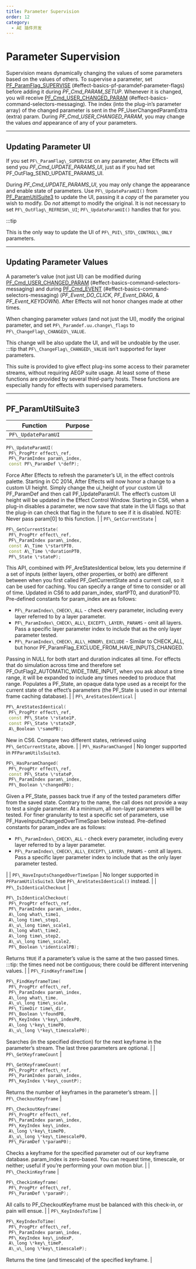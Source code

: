 ```yaml
---
title: Parameter Supervision
order: 12
category:
  - AE 插件开发
---
```


# Parameter Supervision

Supervision means dynamically changing the values of some parameters based on the values of others. To supervise a parameter, set [PF_ParamFlag_SUPERVISE](../effect-basics/PF_ParamDef.html) (#effect-basics-pf-paramdef-parameter-flags) before adding it during _PF_Cmd_PARAM_SETUP_. Whenever it is changed, you will receive [PF_Cmd_USER_CHANGED_PARAM](../effect-basics/command-selectors.html) (#effect-basics-command-selectors-messaging). The index (into the plug-in’s parameter array) of the changed parameter is sent in the PF_UserChangedParamExtra (extra) param. During _PF_Cmd_USER_CHANGED_PARAM_, you may change the values _and_ appearance of any of your parameters.

---

## Updating Parameter UI

If you set `PF\_ParamFlag\_SUPERVISE` on any parameter, After Effects will send you _PF_Cmd_UPDATE_PARAMS_UI_, just as if you had set PF_OutFlag_SEND_UPDATE_PARAMS_UI.

During _PF_Cmd_UPDATE_PARAMS_UI_, you may only change the appearance and enable state of parameters. Use `PF\_UpdateParamUI()` from [PF_ParamUtilSuite3](#effect-detals-parameter-supervision-pf-paramutilsuite) to update the UI, passing it a _copy_ of the parameter you wish to modify. Do _not_ attempt to modify the original. It is not necessary to set `PF\_OutFlag\_REFRESH\_UI`; `PF\_UpdateParamUI()` handles that for you.

:::tip

This is the only way to update the UI of `PF\_PUI\_STD\_CONTROL\_ONLY` parameters.

---

## Updating Parameter Values

A parameter’s value (not just UI) can be modified during [PF_Cmd_USER_CHANGED_PARAM](../effect-basics/command-selectors.html) (#effect-basics-command-selectors-messaging) and during [PF_Cmd_EVENT](../effect-basics/command-selectors.html) (#effect-basics-command-selectors-messaging) (_PF_Event_DO_CLICK_, _PF_Event_DRAG_, & _PF_Event_KEYDOWN_). After Effects will not honor changes made at other times.

When changing parameter _values_ (and not just the UI), modify the original parameter, and set `PF\_Paramdef.uu.change\_flags` to `PF\_ChangeFlag\_CHANGED\_VALUE`.

This change will be also update the UI, and will be undoable by the user. :::tip that `PF\_ChangeFlag\_CHANGED\_VALUE` isn’t supported for layer parameters.

This suite is provided to give effect plug-ins some access to their parameter streams, without requiring AEGP suite usage. At least some of these functions are provided by several third-party hosts. These functions are especially handy for effects with supervised parameters.

---

## PF_ParamUtilSuite3

| **Function**        | **Purpose** |
| ------------------- | ----------- |
| `PF\_UpdateParamUI` |

```cpp
PF\_UpdateParamUI(
 PF\_ProgPtr effect\_ref,
 PF\_ParamIndex param\_index,
 const PF\_ParamDef \*defP);

```

Force After Effects to refresh the parameter’s UI, in the effect controls palette.
Starting in CC 2014, After Effects will now honor a change to a custom UI height. Simply change the ui_height of your custom UI PF_ParamDef and then call PF_UpdateParamUI.
The effect’s custom UI height will be updated in the Effect Control Window.
Starting in CS6, when a plug-in disables a parameter, we now save that state in the UI flags so that the plug-in can check that flag in the future to see if it is disabled.
NOTE: Never pass param[0] to this function. |
| `PF\_GetCurrentState` |

```cpp
PF\_GetCurrentState(
 PF\_ProgPtr effect\_ref,
 PF\_ParamIndex param\_index,
 const A\_Time \*startPT0,
 const A\_Time \*durationPT0,
 PF\_State \*stateP);

```

This API, combined with PF_AreStatesIdentical below, lets you determine if a set of inputs (either layers, other properties, or both) are different between when you first called PF_GetCurrentState and a current call,
so it can be used for caching. You can specify a range of time to consider or all of time.
Updated in CS6 to add param_index, startPT0, and durationPT0. Pre-defined constants for param_index are as follows:

- `PF\_ParamIndex\_CHECK\_ALL` - check every parameter, including every layer referred to by a layer parameter.
- `PF\_ParamIndex\_CHECK\_ALL\_EXCEPT\_LAYER\_PARAMS` - omit all layers. Pass a specific layer parameter index to include that as the only layer parameter tested.
- `PF\_ParamIndex\_CHECK\_ALL\_HONOR\_EXCLUDE` - Similar to CHECK_ALL, but honor PF_ParamFlag_EXCLUDE_FROM_HAVE_INPUTS_CHANGED.

Passing in NULL for both start and duration indicates all time.
For effects that do simulation across time and therefore set PF_OutFlag2_AUTOMATIC_WIDE_TIME_INPUT, when you ask about a time range, it will be expanded to include any times needed to produce that range.
Populates a PF_State, an opaque data type used as a receipt for the current state of the effect’s parameters (the PF_State is used in our internal frame caching database). |
| `PF\_AreStatesIdentical` |

```cpp
PF\_AreStatesIdentical(
 PF\_ProgPtr effect\_ref,
 const PF\_State \*state1P,
 const PF\_State \*state2P,
 A\_Boolean \*samePB);

```

New in CS6. Compare two different states, retrieved using `PF\_GetCurrentState`, above. |
| `PF\_HasParamChanged` | No longer supported in `PFParamUtilsSuite3`.

```cpp
PF\_HasParamChanged(
 PF\_ProgPtr effect\_ref,
 const PF\_State \*stateP,
 PF\_ParamIndex param\_index,
 PF\_Boolean \*changedPB);

```

Given a PF_State, passes back true if any of the tested parameters differ from the saved state. Contrary to the name, the call does not provide a way to test a single parameter.
At a minimum, all non-layer parameters will be tested. For finer granularity to test a specific set of parameters, use PF_HaveInputsChangedOverTimeSpan below instead.
Pre-defined constants for param_index are as follows:

- `PF\_ParamIndex\_CHECK\_ALL` - check every parameter, including every layer referred to by a layer parameter.
- `PF\_ParamIndex\_CHECK\_ALL\_EXCEPT\_LAYER\_PARAMS` - omit all layers. Pass a specific layer parameter index to include that as the only layer parameter tested.

|
| `PF\_HaveInputsChangedOverTimeSpan` | No longer supported in `PFParamUtilsSuite3`. Use `PF\_AreStatesIdentical()` instead. |
| `PF\_IsIdenticalCheckout` |

```cpp
PF\_IsIdenticalCheckout(
 PF\_ProgPtr effect\_ref,
 PF\_ParamIndex param\_index,
 A\_long what\_time1,
 A\_long time\_step1,
 A\_u\_long time\_scale1,
 A\_long what\_time2,
 A\_long time\_step2,
 A\_u\_long time\_scale2,
 PF\_Boolean \*identicalPB);

```

Returns `TRUE` if a parameter’s value is the same at the two passed times. :::tip: the times need not be contiguous; there could be different intervening values. |
| `PF\_FindKeyframeTime` |

```cpp
PF\_FindKeyframeTime(
 PF\_ProgPtr effect\_ref,
 PF\_ParamIndex param\_index,
 A\_long what\_time,
 A\_u\_long time\_scale,
 PF\_TimeDir time\_dir,
 PF\_Boolean \*foundPB,
 PF\_KeyIndex \*key\_indexP0,
 A\_long \*key\_timeP0,
 A\_u\_long \*key\_timescaleP0);

```

Searches (in the specified direction) for the next keyframe in the parameter’s stream. The last three parameters are optional. |
| `PF\_GetKeyframeCount` |

```cpp
PF\_GetKeyframeCount(
 PF\_ProgPtr effect\_ref,
 PF\_ParamIndex param\_index,
 PF\_KeyIndex \*key\_countP);

```

Returns the number of keyframes in the parameter’s stream. |
| `PF\_CheckoutKeyframe` |

```cpp
PF\_CheckoutKeyframe(
 PF\_ProgPtr effect\_ref,
 PF\_ParamIndex param\_index,
 PF\_KeyIndex key\_index,
 A\_long \*key\_timeP0,
 A\_u\_long \*key\_timescaleP0,
 PF\_ParamDef \*paramP0);

```

Checks a keyframe for the specified parameter out of our keyframe database. param_index is zero-based. You can request time, timescale, or neither; useful if you’re performing your own motion blur. |
| `PF\_CheckinKeyframe` |

```cpp
PF\_CheckinKeyframe(
 PF\_ProgPtr effect\_ref,
 PF\_ParamDef \*paramP);

```

All calls to PF_CheckoutKeyframe must be balanced with this check-in, or pain will ensue. |
| `PF\_KeyIndexToTime` |

```cpp
PF\_KeyIndexToTime(
 PF\_ProgPtr effect\_ref,
 PF\_ParamIndex param\_index,
 PF\_KeyIndex key\_indexP,
 A\_long \*key\_timeP,
 A\_u\_long \*key\_timescaleP);

```

Returns the time (and timescale) of the specified keyframe. |
